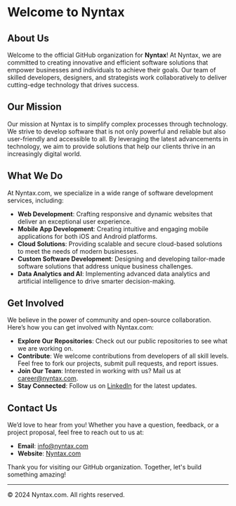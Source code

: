 # Welcome to Nyntax

## About Us

Welcome to the official GitHub organization for **Nyntax**! At Nyntax, we are committed to creating innovative and efficient software solutions that empower businesses and individuals to achieve their goals. Our team of skilled developers, designers, and strategists work collaboratively to deliver cutting-edge technology that drives success.

## Our Mission

Our mission at Nyntax is to simplify complex processes through technology. We strive to develop software that is not only powerful and reliable but also user-friendly and accessible to all. By leveraging the latest advancements in technology, we aim to provide solutions that help our clients thrive in an increasingly digital world.

## What We Do

At Nyntax.com, we specialize in a wide range of software development services, including:

- **Web Development**: Crafting responsive and dynamic websites that deliver an exceptional user experience.
- **Mobile App Development**: Creating intuitive and engaging mobile applications for both iOS and Android platforms.
- **Cloud Solutions**: Providing scalable and secure cloud-based solutions to meet the needs of modern businesses.
- **Custom Software Development**: Designing and developing tailor-made software solutions that address unique business challenges.
- **Data Analytics and AI**: Implementing advanced data analytics and artificial intelligence to drive smarter decision-making.

## Get Involved

We believe in the power of community and open-source collaboration. Here’s how you can get involved with Nyntax.com:

- **Explore Our Repositories**: Check out our public repositories to see what we are working on.
- **Contribute**: We welcome contributions from developers of all skill levels. Feel free to fork our projects, submit pull requests, and report issues.
- **Join Our Team**: Interested in working with us? Mail us at [career@nyntax.com](mailto:career@nyntax.com).
- **Stay Connected**: Follow us on [LinkedIn](https://www.linkedin.com/company/nyntax/) for the latest updates.

## Contact Us

We’d love to hear from you! Whether you have a question, feedback, or a project proposal, feel free to reach out to us at:

- **Email**: info@nyntax.com
- **Website**: [Nyntax.com](https://www.nyntax.com)

Thank you for visiting our GitHub organization. Together, let's build something amazing!

---

© 2024 Nyntax.com. All rights reserved.
